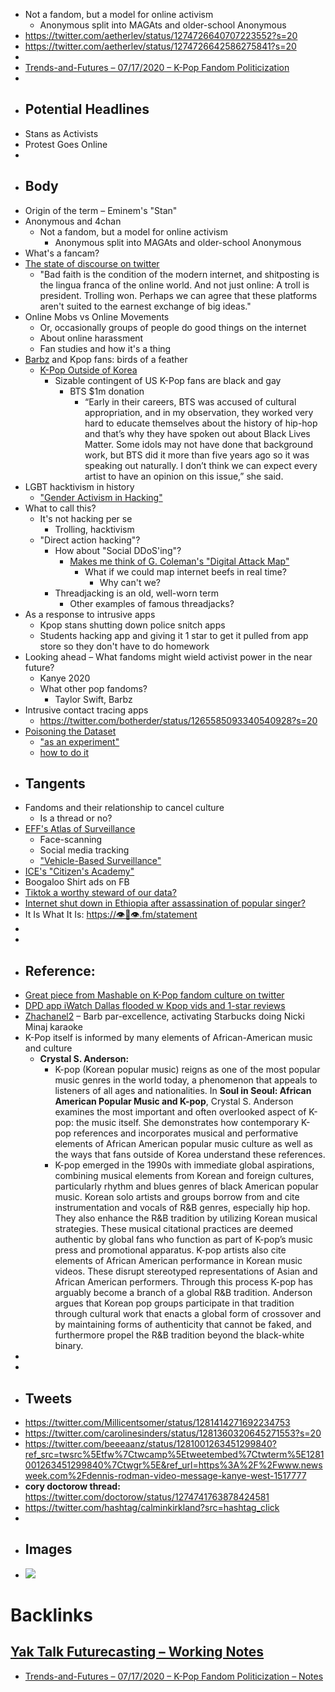 - Not a fandom, but a model for online activism
    - Anonymous split into MAGAts and older-school Anonymous
- https://twitter.com/aetherlev/status/1274726640707223552?s=20
- https://twitter.com/aetherlev/status/1274726642586275841?s=20
- 
- [Trends-and-Futures – 07/17/2020 – K-Pop Fandom Politicization](<../../Trends-and-Futures – 07/17/2020 – K-Pop Fandom Politicization.md>)
- 
- ## Potential Headlines
- Stans as Activists
- Protest Goes Online
- 
- ## Body
- Origin of the term – Eminem's "Stan"
- Anonymous and 4chan
    - Not a fandom, but a model for online activism
        - Anonymous split into MAGAts and older-school Anonymous
- What's a fancam?
- [The state of discourse on twitter](https://twitter.com/Millicentsomer/status/1281414272984027137?s=20)
    - "Bad faith is the condition of the modern internet, and shitposting is the lingua franca of the online world. And not just online: A troll is president. Trolling won. Perhaps we can agree that these platforms aren't suited to the earnest exchange of big ideas."
- Online Mobs vs Online Movements
    - Or, occasionally groups of people do good things on the internet
    - About online harassment 
    - Fan studies and how it's a thing
- [Barbz](https://i-d.vice.com/en_uk/article/akwxb5/nicki-minaj-stans-barbz-memes-tik-tok-vine) and Kpop fans: birds of a feather
    - [K-Pop Outside of Korea](http://m.koreaherald.com/view.php?ud=20200612000721)
        - Sizable contingent of US K-Pop fans are black and gay
            - BTS $1m donation
                - “Early in their careers, BTS was accused of cultural appropriation, and in my observation, they worked very hard to educate themselves about the history of hip-hop and that’s why they have spoken out about Black Lives Matter. Some idols may not have done that background work, but BTS did it more than five years ago so it was speaking out naturally. I don’t think we can expect every artist to have an opinion on this issue,” she said.
- LGBT hacktivism in history
    - ["Gender Activism in Hacking"](https://hackcur.io/gender-activism-in-hacking/)
- What to call this?
    - It's not hacking per se
        - Trolling, hacktivism
    - "Direct action hacking"?
        - How about "Social DDoS'ing"?
            - [Makes me think of G. Coleman's "Digital Attack Map"](https://www.moma.org/interactives/exhibitions/2013/designandviolence/digital-attack-map-google-ideas/)
                - What if we could map internet beefs in real time?
                    - Why can't we?
        - Threadjacking is an old, well-worn term
            - Other examples of famous threadjacks?
- As a response to intrusive apps
    - Kpop stans shutting down police snitch apps
    - Students hacking app and giving it 1 star to get it pulled from app store so they don't have to do homework
- Looking ahead – What fandoms might wield activist power in the near future?
    - Kanye 2020
    - What other pop fandoms?
        - Taylor Swift, Barbz
- Intrusive contact tracing apps
    - https://twitter.com/botherder/status/1265585093340540928?s=20
- [Poisoning the Dataset](https://twitter.com/aetherlev/status/1274776852649742337?s=20)
    - ["as an experiment"](https://twitter.com/aetherlev/status/1274882075066167297?s=20)
    - [how to do it](https://twitter.com/aetherlev/status/1274978249332817921?s=20)
- ## Tangents
- Fandoms and their relationship to cancel culture
    - Is a thread or no?
- [EFF's Atlas of Surveillance](https://twitter.com/maassive/status/1282756923293495297?s=20)
    - Face-scanning
    - Social media tracking
    - ["Vehicle-Based Surveillance"](https://t.co/UUYZH2nEIR?amp=1)
- [ICE's "Citizen's Academy"](https://t.co/OpzUnffTZq?amp=1)
- Boogaloo Shirt ads on FB
- [Tiktok a worthy steward of our data?](https://t.co/k9PcaPTjcq?amp=1)
- [Internet shut down in Ethiopia after assassination of popular singer?](https://twitter.com/Redemee/status/1277866532924796930)
- It Is What It Is:  [https://👁👄👁.fm/statement](https://t.co/iSO3AGe507?amp=1)
- 
- 
- ## Reference:
- [Great piece from Mashable on K-Pop fandom culture on twitter](https://mashable.com/article/kpop-twitter-fancam-reply-trend/)
- [DPD app iWatch Dallas flooded w Kpop vids and 1-star reviews](https://www.theverge.com/2020/6/1/21277423/k-pop-dallas-pd-iwatch-app-flood-review-bomb-surveillance-protests-george-floyd)
- [Zhachanel2](https://www.tiktok.com/@zhachanel2/video/6817919606410235142?u_code=d98fhlg7mch3me&preview_pb=0&language=en&_d=d98fhh6a488i1a&timestamp=1587990192&user_id=6757980520578335750&utm_source=copy&utm_campaign=client_share&utm_medium=android&share_app_name=musically&share_iid=6818817539322808069&source=h5_m) – Barb par-excellence, activating Starbucks doing Nicki Minaj karaoke
- K-Pop itself is informed by many elements of African-American music and culture
    - **Crystal S. Anderson:**
        - K-pop (Korean popular music) reigns as one of the most popular music genres in the world today, a phenomenon that appeals to listeners of all ages and nationalities. In __Soul in Seoul: African American Popular Music and K-pop__, Crystal S. Anderson examines the most important and often overlooked aspect of K-pop: the music itself. She demonstrates how contemporary K-pop references and incorporates musical and performative elements of African American popular music culture as well as the ways that fans outside of Korea understand these references.
        - K-pop emerged in the 1990s with immediate global aspirations, combining musical elements from Korean and foreign cultures, particularly rhythm and blues genres of black American popular music. Korean solo artists and groups borrow from and cite instrumentation and vocals of R&B genres, especially hip hop. They also enhance the R&B tradition by utilizing Korean musical strategies. These musical citational practices are deemed authentic by global fans who function as part of K-pop’s music press and promotional apparatus. K-pop artists also cite elements of African American performance in Korean music videos. These disrupt stereotyped representations of Asian and African American performers. Through this process K-pop has arguably become a branch of a global R&B tradition. Anderson argues that Korean pop groups participate in that tradition through cultural work that enacts a global form of crossover and by maintaining forms of authenticity that cannot be faked, and furthermore propel the R&B tradition beyond the black-white binary.
- 
- 
- ## Tweets
- https://twitter.com/Millicentsomer/status/1281414271692234753
- https://twitter.com/carolinesinders/status/1281360320645271553?s=20
- https://twitter.com/beeeaanz/status/1281001263451299840?ref_src=twsrc%5Etfw%7Ctwcamp%5Etweetembed%7Ctwterm%5E1281001263451299840%7Ctwgr%5E&ref_url=https%3A%2F%2Fwww.newsweek.com%2Fdennis-rodman-video-message-kanye-west-1517777
- **cory doctorow thread:** https://twitter.com/doctorow/status/1274741763878424581
- https://twitter.com/hashtag/calminkirkland?src=hashtag_click
- 
- ## Images
- ![](https://firebasestorage.googleapis.com/v0/b/firescript-577a2.appspot.com/o/imgs%2Fapp%2FArtOfGig%2FLETSTUPU3b.png?alt=media&token=8b822d87-3cbf-43cc-b990-c00181f21991)

# Backlinks
## [Yak Talk Futurecasting – Working Notes](<Yak Talk Futurecasting – Working Notes.md>)
- [Trends-and-Futures – 07/17/2020 – K-Pop Fandom Politicization – Notes](<../../Trends-and-Futures – 07/17/2020 – K-Pop Fandom Politicization – Notes.md>)

